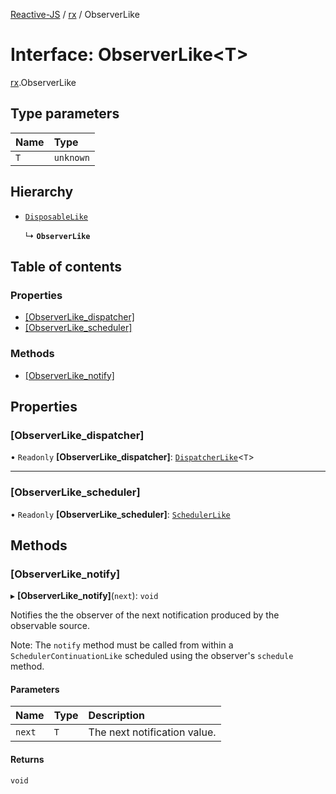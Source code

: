 [Reactive-JS](../README.md) / [rx](../modules/rx.md) / ObserverLike

# Interface: ObserverLike<T\>

[rx](../modules/rx.md).ObserverLike

## Type parameters

| Name | Type |
| :------ | :------ |
| `T` | `unknown` |

## Hierarchy

- [`DisposableLike`](util.DisposableLike.md)

  ↳ **`ObserverLike`**

## Table of contents

### Properties

- [[ObserverLike\_dispatcher]](rx.ObserverLike.md#[observerlike_dispatcher])
- [[ObserverLike\_scheduler]](rx.ObserverLike.md#[observerlike_scheduler])

### Methods

- [[ObserverLike\_notify]](rx.ObserverLike.md#[observerlike_notify])

## Properties

### [ObserverLike\_dispatcher]

• `Readonly` **[ObserverLike\_dispatcher]**: [`DispatcherLike`](scheduling.DispatcherLike.md)<`T`\>

___

### [ObserverLike\_scheduler]

• `Readonly` **[ObserverLike\_scheduler]**: [`SchedulerLike`](scheduling.SchedulerLike.md)

## Methods

### [ObserverLike\_notify]

▸ **[ObserverLike_notify]**(`next`): `void`

Notifies the the observer of the next notification produced by the observable source.

Note: The `notify` method must be called from within a `SchedulerContinuationLike`
scheduled using the observer's `schedule` method.

#### Parameters

| Name | Type | Description |
| :------ | :------ | :------ |
| `next` | `T` | The next notification value. |

#### Returns

`void`
